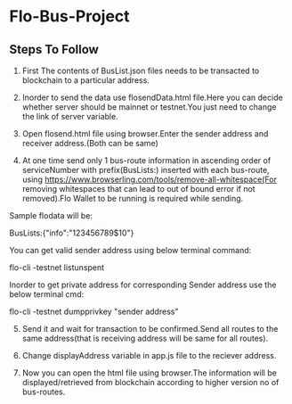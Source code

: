 # Flo-Bus-Project
## Steps To Follow
1. First The contents of BusList.json files needs to be transacted to blockchain to a particular address.

2. Inorder to send the data use flosendData.html file.Here you can decide whether server should be mainnet or testnet.You just need to change the link of server variable.

3. Open flosend.html file using browser.Enter the sender address and receiver address.(Both can be same)

4. At one time send only 1 bus-route information in ascending order of serviceNumber with prefix(BusLists:) inserted with each bus-route, using https://www.browserling.com/tools/remove-all-whitespace(For removing whitespaces that can lead to out of bound error if not removed).Flo Wallet to be running is required while sending.

Sample flodata will be:

BusLists:{"info":"1$2$3$4$5$6$7$8$9$10"}

You can get valid sender address using below terminal command:

 flo-cli -testnet listunspent
 
 Inorder to get private address for corresponding Sender address use the below terminal cmd:
 
 flo-cli -testnet dumpprivkey "sender address"

5. Send it and wait for transaction to be confirmed.Send all routes to the same address(that is receiving address will be same for all routes).

6. Change displayAddress variable in app.js file to the reciever address.

7. Now you can open the html file using browser.The information will be displayed/retrieved from blockchain according to higher version no of bus-routes.
